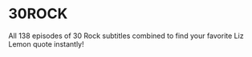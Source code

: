 # 30ROCK
All 138 episodes of 30 Rock subtitles combined to find your favorite Liz Lemon quote instantly!
